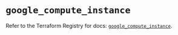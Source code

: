 # `google_compute_instance`

Refer to the Terraform Registry for docs: [`google_compute_instance`](https://registry.terraform.io/providers/hashicorp/google-beta/6.31.0/docs/resources/google_compute_instance).
